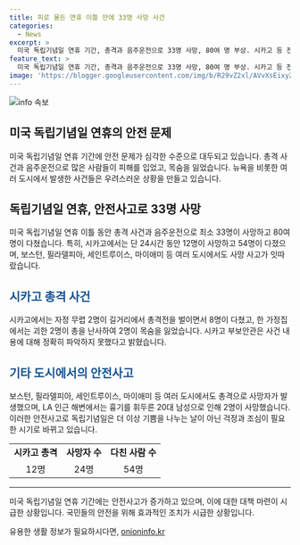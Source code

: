 ```yaml
---
title: 피로 물든 연휴 이틀 만에 33명 사망 사건
categories:
  - News
excerpt: >
  미국 독립기념일 연휴 기간, 총격과 음주운전으로 33명 사망, 80여 명 부상. 시카고 등 전역에서 총격으로 24시간만에 12명 사망, 54명 부상. 모든 사건은 축제 분위기에서 일어났으며, 공원, 해변 등에서도 발생. 작년보다 사망자 수가 증가하며, 경계가 필요한 시기로 변하고 있다. (출처: 뉴욕 김범주 특파원 보도)
feature_text: >
  미국 독립기념일 연휴 기간, 총격과 음주운전으로 33명 사망, 80여 명 부상. 시카고 등 전역에서 총격으로 24시간만에 12명 사망, 54명 부상. 모든 사건은 축제 분위기에서 일어났으며, 공원, 해변 등에서도 발생. 작년보다 사망자 수가 증가하며, 경계가 필요한 시기로 변하고 있다. (출처: 뉴욕 김범주 특파원 보도)
image: 'https://blogger.googleusercontent.com/img/b/R29vZ2xl/AVvXsEixyZcFfHzMRdzZMjFBmAUKJYCLCGyLL1o632UiGVXcaFdKo_bkvkuCioo0uUKlGfBVcT3P84aROyZIXSBEx3Aw5nCQ3pTgDom1WDC4m8eifvWiAmWEEVb4x6G_l8C0QH225ldMjyaFvpxGEBGNO37VmDTDMHGhJPq73UglMfDca1-0aw/s1600/blogspot.png'
---
```


<p><img src="https://blogger.googleusercontent.com/img/b/R29vZ2xl/AVvXsEixyZcFfHzMRdzZMjFBmAUKJYCLCGyLL1o632UiGVXcaFdKo_bkvkuCioo0uUKlGfBVcT3P84aROyZIXSBEx3Aw5nCQ3pTgDom1WDC4m8eifvWiAmWEEVb4x6G_l8C0QH225ldMjyaFvpxGEBGNO37VmDTDMHGhJPq73UglMfDca1-0aw/s1600/blogspot.png" alt="info 속보" /></p>

<h2 data-ke-size="size26">미국 독립기념일 연휴의 안전 문제</h2>

<p data-ke-size="size16">미국 독립기념일 연휴 기간에 안전 문제가 심각한 수준으로 대두되고 있습니다. 총격 사건과 음주운전으로 많은 사람들이 피해를 입었고, 목숨을 잃었습니다. 뉴욕을 비롯한 여러 도시에서 발생한 사건들은 우려스러운 상황을 만들고 있습니다.</p>

<h2>독립기념일 연휴, 안전사고로 33명 사망</h2>

<p data-ke-size="size16">미국 독립기념일 연휴 이틀 동안 총격 사건과 음주운전으로 최소 33명이 사망하고 80여 명이 다쳤습니다. 특히, 시카고에서는 단 24시간 동안 12명이 사망하고 54명이 다졌으며, 보스턴, 필라델피아, 세인트루이스, 마이애미 등 여러 도시에서도 사망 사고가 잇따랐습니다.</p>

<h2><b><span style="color: #1a5490;">시카고 총격 사건</span></b></h2>

<p data-ke-size="size16">시카고에서는 자정 무렵 2명이 길거리에서 총격전을 벌이면서 8명이 다쳤고, 한 가정집에서는 괴한 2명이 총을 난사하여 2명이 목숨을 잃었습니다. 시카고 부보안관은 사건 내용에 대해 정확히 파악하지 못했다고 밝혔습니다.</p>

<h2><b><span style="color: #1a5490;">기타 도시에서의 안전사고</span></b></h2>

<p data-ke-size="size16">보스턴, 필라델피아, 세인트루이스, 마이애미 등 여러 도시에서도 총격으로 사망자가 발생했으며, LA 인근 해변에서는 흉기를 휘두른 20대 남성으로 인해 2명이 사망했습니다. 이러한 안전사고로 독립기념일은 더 이상 기쁨을 나누는 날이 아닌 걱정과 조심이 필요한 시기로 바뀌고 있습니다.</p>

<table>
    <tbody>
        <tr>
            <td style="text-align: center; height: 17px;"><b>시카고 총격</b></td>
            <td style="text-align: center; height: 17px;"><b>사망자 수</b></td>
            <td style="text-align: center; height: 17px;"><b>다친 사람 수</b></td>
        </tr>
        <tr>
            <td style="text-align: center; height: 17px;">12명</td>
            <td style="text-align: center; height: 17px;">24명</td>
            <td style="text-align: center; height: 17px;">54명</td>
        </tr>
    </tbody>
</table>

<hr>

<p data-ke-size="size16">미국 독립기념일 연휴 기간에는 안전사고가 증가하고 있으며, 이에 대한 대책 마련이 시급한 상황입니다. 국민들의 안전을 위해 효과적인 조치가 시급한 상황입니다.</p>
유용한 생활 정보가 필요하시다면, <a href="https://onioninfo.kr" rel="dofollow">onioninfo.kr</a>


